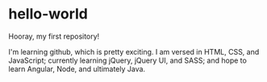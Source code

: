 # hello-world
Hooray, my first repository!

I'm learning github, which is pretty exciting.
I am versed in HTML, CSS, and JavaScript; currently learning jQuery, jQuery UI, and SASS; and hope to learn Angular, Node, and ultimately Java.
